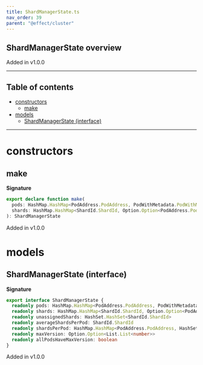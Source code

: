 ```yaml
---
title: ShardManagerState.ts
nav_order: 39
parent: "@effect/cluster"
---
```


## ShardManagerState overview

Added in v1.0.0

---

<h2 class="text-delta">Table of contents</h2>

- [constructors](#constructors)
  - [make](#make)
- [models](#models)
  - [ShardManagerState (interface)](#shardmanagerstate-interface)

---

# constructors

## make

**Signature**

```ts
export declare function make(
  pods: HashMap.HashMap<PodAddress.PodAddress, PodWithMetadata.PodWithMetadata>,
  shards: HashMap.HashMap<ShardId.ShardId, Option.Option<PodAddress.PodAddress>>
): ShardManagerState
```

Added in v1.0.0

# models

## ShardManagerState (interface)

**Signature**

```ts
export interface ShardManagerState {
  readonly pods: HashMap.HashMap<PodAddress.PodAddress, PodWithMetadata.PodWithMetadata>
  readonly shards: HashMap.HashMap<ShardId.ShardId, Option.Option<PodAddress.PodAddress>>
  readonly unassignedShards: HashSet.HashSet<ShardId.ShardId>
  readonly averageShardsPerPod: ShardId.ShardId
  readonly shardsPerPod: HashMap.HashMap<PodAddress.PodAddress, HashSet.HashSet<ShardId.ShardId>>
  readonly maxVersion: Option.Option<List.List<number>>
  readonly allPodsHaveMaxVersion: boolean
}
```

Added in v1.0.0
